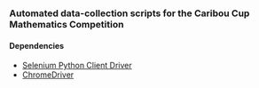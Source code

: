 ### Automated data-collection scripts for the Caribou Cup Mathematics Competition

#### Dependencies
- [Selenium Python Client Driver](http://selenium.googlecode.com/svn/trunk/docs/api/py/index.html)
- [ChromeDriver](http://code.google.com/p/chromedriver/wiki/GettingStarted)

